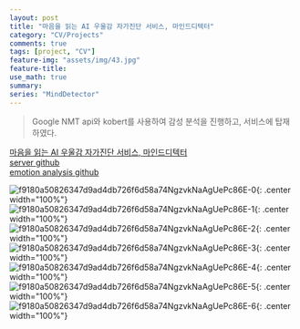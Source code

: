 ```yaml
---
layout: post
title: "마음을 읽는 AI 우울감 자가진단 서비스, 마인드디텍터"
category: "CV/Projects"
comments: true
tags: [project, "CV"]
feature-img: "assets/img/43.jpg"
feature-title:
use_math: true
summary: 
series: "MindDetector"
---
```


> Google NMT api와 kobert를 사용하여 감성 분석을 진행하고, 서비스에 탑재하였다.

[마음을 읽는 AI 우울감 자가진단 서비스, 마인드디텍터](http://minddetector.me/)  
[server github](https://github.com/sarah5398/mind-detector)  
[emotion analysis github](https://github.com/wansook0316/emotion_analysis_)  


![f9180a50826347d9ad4db726f6d58a74NgzvkNaAgUePc86E-0](https://user-images.githubusercontent.com/37871541/102734570-810fb880-4383-11eb-9bff-bb8a403cb7ac.jpg){: .center width="100%"}
![f9180a50826347d9ad4db726f6d58a74NgzvkNaAgUePc86E-1](https://user-images.githubusercontent.com/37871541/102734578-866d0300-4383-11eb-9651-0711e280ed24.jpg){: .center width="100%"}
![f9180a50826347d9ad4db726f6d58a74NgzvkNaAgUePc86E-2](https://user-images.githubusercontent.com/37871541/102734580-87059980-4383-11eb-9862-96d4d651f0f9.jpg){: .center width="100%"}
![f9180a50826347d9ad4db726f6d58a74NgzvkNaAgUePc86E-3](https://user-images.githubusercontent.com/37871541/102734584-879e3000-4383-11eb-9d70-810cded6864f.jpg){: .center width="100%"}
![f9180a50826347d9ad4db726f6d58a74NgzvkNaAgUePc86E-4](https://user-images.githubusercontent.com/37871541/102734585-8836c680-4383-11eb-9339-45c0edbc744d.jpg){: .center width="100%"}
![f9180a50826347d9ad4db726f6d58a74NgzvkNaAgUePc86E-5](https://user-images.githubusercontent.com/37871541/102734588-88cf5d00-4383-11eb-9631-0a2ba0584790.jpg){: .center width="100%"}
![f9180a50826347d9ad4db726f6d58a74NgzvkNaAgUePc86E-6](https://user-images.githubusercontent.com/37871541/102734590-88cf5d00-4383-11eb-9f8e-0cfb4a7266ab.jpg){: .center width="100%"}
